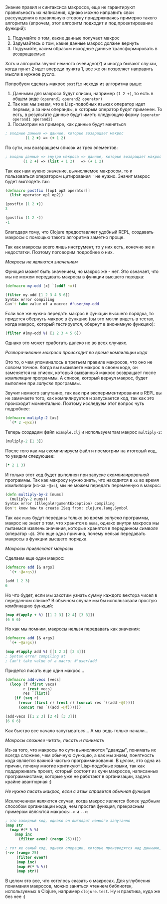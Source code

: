 Знание правил и синтаксиса макросов, еще не гарантируют правильность их написания, однако можно направить свои рассуждения в правильную сторону придерживаясь примерно такого алгоритма (впрочем, этот алгоритм подходит и под проектирование функций):

1. Подумайте о том, какие данные получает макрос
2. Задумайтесь о том, какие данные макрос должен вернуть
3. Подумайте, каким образом исходные данные трансформировать в возвращаемые

Хоть и алгоритм звучит немного очевидно(?) и иногда бывают случаи, когда пункт 2 идет впереди пункта 1, все же он позволяет направить мысли в нужное русло.

Попробуем сделать макрос `postfix` исходя из алгоритма выше:

1. Данными для макроса будут списки, например `(1 2 +)`, то есть в общем виде `(operand1 operand2 operator)`
2. Так как мы знаем, что в Lisp-подобных языках оператор идет первым, а за ним операнды, к которым оператор будет применен. То есть, в результате данные будут иметь следующую форму `(operator operand1 operand2)`
3. Посмотрим на примере, как данные будут меняться

```clojure
; входные данные => данные, которые возвращает макрос
         (1 2 +) => (+ 1 2)
```

По сути, мы возвращаем список из трех элементов:

```clojure
; входны данные => внутри макроса => данные, которые возвращает макрос
        (1 2 +) => (list + 1 2)   => (+ 1 2)
```

Так как нам нужно значение, вычисляемое макросом, то и пользоваться оператором цитирования `'` не нужно. Значит макрос будет выглядеть так:

```clojure
(defmacro postfix [[op1 op2 operator]]
  (list operator op1 op2))

(postfix (1 2 +))
3

(postfix (1 2 -))
-1
```

Благодаря тому, что Clojure предоставляет удобный REPL, создавать макросы с помощью такого алгоритма заметно проще.

Так как макросы всего лишь инструмент, то у них есть, конечно же и недостатки. Поэтому поговорим подробнее о них.

*Макросы не являются значением*

Функция может быть значением, но макрос же - нет. Это означает, что мы не можем передавать макросы в функции высшего порядка:

```clojure
(defmacro my-odd [x] `(odd? ~x))

(filter my-odd [1 2 3 4 5 6])
Syntax error compiling
Can't take value of a macro: #'user/my-odd
```

Если все же нужно передать макрос в функции высшего порядка, то придется обернуть макрос в функцию (вы это могли видеть в тестах, когда макрос, который тестируется, обернут в анонимную функцию):

```clojure
(filter #(my-odd %) [1 2 3 4 5 6])
```

Однако это может сработать далеко не во всех случаях.

*Разворачивание макроса происходит во время компиляции кода*

Это то, о чем упоминалось в третьем правиле макросов, что оно не совсем точное. Когда вы вызываете макрос в своем коде, он заменяется на список, который вызванный макрос возвращает после *компиляции* программы. А список, который вернул макрос, будет выполнен при *запуске* программы.

Звучит немного запутанно, так как при экспериментировании в REPL вы не замечаете того, как компилируется и запускается код, так как это происходит моментально. Поэтому исследуем этот вопрос чуть подробнее:

```clojure
(defmacro muliply-2 [xs]
  `(* 2 ~@xs))
```

Теперь создадим файл `example.clj` и используем там макрос `multiply-2`:

```clojure
(muliply-2 [1 3])
```

После того как мы скомпилируем файл и посмотрим на итоговый код, то увидим следующее:

```clojure
(* 2 1 3)
```

И только этот код будет выполнен при запуске *скомпилированной* программы. Так как макросу нужно знать, что находится в `xs` во время *компиляции* (из-за `~@xs`), мы не можем передать переменную в макрос:

```clojure
(defn multiply-by-2 [nums]
  (muliply-2 nums))
Syntax error (IllegalArgumentException) compiling
Don't know how to create ISeq from: clojure.lang.Symbol
```

Так как `nums` будут переданы только во время *запуска* программы, макрос не знает о том, что хранится в `nums`, однако внутри макроса мы пытаемся извлечь значения, которые хранятся в переданном *символе* (оператор `~@`). Это еще одна причина, почему нельзя передавать макросы в функции высшего порядка.

*Макросы привлекают макросы*

Сделаем еще один макрос:

```clojure
(defmacro add [& args]
  `(+ ~@args))

(add 1 2 3)
6
```

Но что будет, если мы захотим узнать сумму каждого вектора чисел в переданном списке? В обычном случае мы бы использовали простую комбинацию функций:

```clojure
(map #(apply + %) [[1 2 3] [2 4] [3 3]])
(6 6 6)
```

Но как мы помним, макросы нельзя передавать как значения:

```clojure
(defmacro add [& args]
  `(+ ~@args))

(map #(apply add %) [[1 2 3] [2 4]])
; Syntax error compiling at
; Can't take value of a macro: #'user/add
```

Придется писать еще один макрос...

```clojure
(defmacro add-vecs [vecs]
  (loop [f (first vecs)
        r (rest vecs)
        res `(list)]
    (if (seq r)
      (recur (first r) (rest r) (concat res `((add ~@f))))
      (concat res `((add ~@f))))))

(add-vecs [[1 2 3] [2 4] [3 3]])
(6 6 6)
```

Как быстро все начало запутываться... А мы ведь только начали...

*Макросы сложнее читать, писать и понимать*

Из-за того, что макросы по сути вычисляются "дважды", понимать их всегда сложнее, чем обычную функцию, а как мы знаем, понятность кода является важной частью программирования. В целом, это одна из причин, почему многие критикуют Lisp-подобные языки, так как поддерживать проект, который состоит из кучи макросов, написанных программистами, которые уже не работают в организации, задача крайне авантюрная :)

*Не нужно писать макрос, если с этим справится обычная функция*

Исключением являются случаи, когда макрос является более удобным способом организации кода, чем простая функция, прекрасным примером являются макросы `->` и `-->`:

```clojure
; это валидный код, однако он выглядит немного запутанно
(map str
  (map #(* % %)
    (map inc
      (filter even? (range 25)))))

; тот же самый код, однако операции, которые производятся над данными, понимаются намного проще и быстрее
(->> (range 25)
     (filter even?)
     (map inc)
     (map #(* % %))
     (map str))
```

В целом это все, что хотелось сказать о макросах. Для углубления понимания макросов, можно заняться чтением библиотек, используемых в Clojure, например `clojure.test`. Ну и практика, куда же без нее :)

